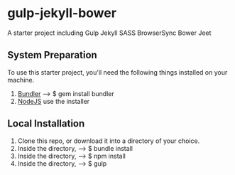 gulp-jekyll-bower
=============================

A starter project including
Gulp 
Jekyll
SASS
BrowserSync
Bower
Jeet

## System Preparation

To use this starter project, you'll need the following things installed on your machine.

1. [Bundler](http://bundler.io/) --> $ gem install bundler
2. [NodeJS](http://nodejs.org) use the installer

## Local Installation

1. Clone this repo, or download it into a directory of your choice.
2. Inside the directory, --> $ bundle install
3. Inside the directory, --> $ npm install
4. Inside the directory, --> $ gulp